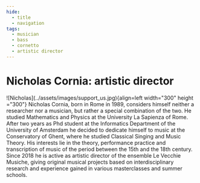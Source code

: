 ```yaml
---
hide:
  - title
  - navigation
tags: 
  - musician
  - bass
  - cornetto
  - artistic director    
---
```


# Nicholas Cornia: artistic director

<div class="grid" markdown>
![Nicholas](../assets/images/support_us.jpg){align=left width="300" height ="300"}
Nicholas Cornia, born in Rome in 1989, considers himself neither a researcher nor a musician, but rather a special combination of the two. He studied Mathematics and Physics at the University La Sapienza of Rome. After two years as Phd student at the Informatics Department of the University of Amsterdam he decided to dedicate himself to music at the Conservatory of Ghent, where he studied Classical Singing and Music Theory. His interests lie in the theory, performance practice and transcription of music of the period between the 15th and the 18th century. Since 2018 he is active as artistic director of the ensemble Le Vecchie Musiche, giving original musical projects based on interdisciplinary research and experience gained in various masterclasses and summer schools.
</div>